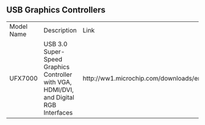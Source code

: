 <h2>USB Graphics Controllers</h1>

<table>
  <tr>
    <td>
      Model Name
    </td>
    <td>
      Description
    </td>
    <td>
      Link
    </td>
  </tr>  
  
  <tr>
    <td>
      UFX7000
    </td>  
    <td>
      USB 3.0 Super-Speed Graphics Controller with VGA, HDMI/DVI, and Digital RGB Interfaces
    </td>
    <td>
      http://ww1.microchip.com/downloads/en/devicedoc/7000.pdf
    </td>  
  </tr>  
</table>
